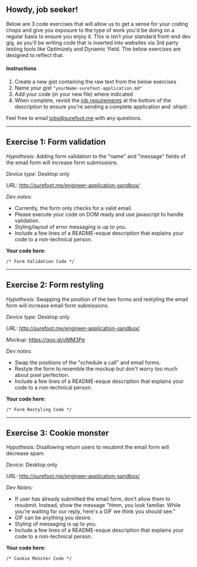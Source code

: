 ## Howdy, job seeker!

Below are 3 code exercises that will allow us to get a sense for your coding chops and give you exposure to the type of work you'd be doing on a regular basis to ensure you enjoy it. This is isn’t your standard front-end dev gig, as you’ll be writing code that is inserted into websites via 3rd party testing tools like Optimizely and Dynamic Yield. The below exercises are designed to reflect that.  

#### Instructions
1) Create a new gist containing the raw text from the below exercises
2) Name your gist `"yourName-surefoot-application.md"`
3) Add your code (in your new file) where indicated 
4) When complete, revisit the [job requirements](http://surefoot.me/jobs/engineer/) at the bottom of the description to ensure you're sending a complete application and :shipit:

Feel free to email jobs@surefoot.me with any questions.

---------------------------------------------------------
## Exercise 1: Form validation
*Hypothesis:* Adding form validation to the "name" and "message" fields of the email form will increase form submissions.

*Device type:* Desktop only  

*URL:* http://surefoot.me/engineer-application-sandbox/

*Dev notes:*
- Currently, the form only checks for a valid email.
- Please execute your code on DOM ready and use javascript to handle validation.
- Styling/layout of error messaging is up to you.
- Include a few lines of a README-esque description that explains your code to a non-technical person.

**Your code here:**

```
/* Form Validation Code */
```
---

## Exercise 2: Form restyling

*Hypothesis:* Swapping the position of the two forms and restyling the email form will increase email form submissions.

*Device type:* Desktop only

*URL:* http://surefoot.me/engineer-application-sandbox/

*Mockup:* https://goo.gl/oMM3Pe

*Dev notes:*
- Swap the positions of the "schedule a call" and email forms.
- Restyle the form to resemble the mockup but don't worry too much about pixel perfection.
- Include a few lines of a README-esque description that explains your code to a non-technical person.


**Your code here:**

```
/* Form Restyling Code */
```
---

## Exercise 3: Cookie monster

*Hypothesis:* Disallowing return users to resubmit the email form will decrease spam.

*Device:* Desktop only

*URL:* http://surefoot.me/engineer-application-sandbox/

*Dev Notes:*
- If user has already submitted the email form, don’t allow them to resubmit. Instead, show the message "Hmm, you look familiar. While you're waiting for our reply, here's a GIF we think you should see."
- GIF can be anything you desire.
- Styling of messaging is up to you.
- Include a few lines of a README-esque description that explains your code to a non-technical person.


**Your code here:**

```
/* Cookie Monster Code */
```
